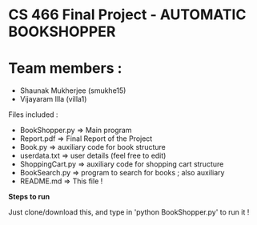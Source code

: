# CS 466 Final Project - AUTOMATIC BOOKSHOPPER
# Team members : 
- Shaunak Mukherjee (smukhe15) 
- Vijayaram Illa (villa1)

Files included :

- BookShopper.py => Main program
- Report.pdf => Final Report of the Project
- Book.py => auxiliary code for book structure
- userdata.txt => user details (feel free to edit)
- ShoppingCart.py => auxiliary code for shopping cart structure
- BookSearch.py => program to search for books ; also auxiliary
- README.md => This file !


**Steps to run** 

Just clone/download this, and type in 'python BookShopper.py' to run it !
